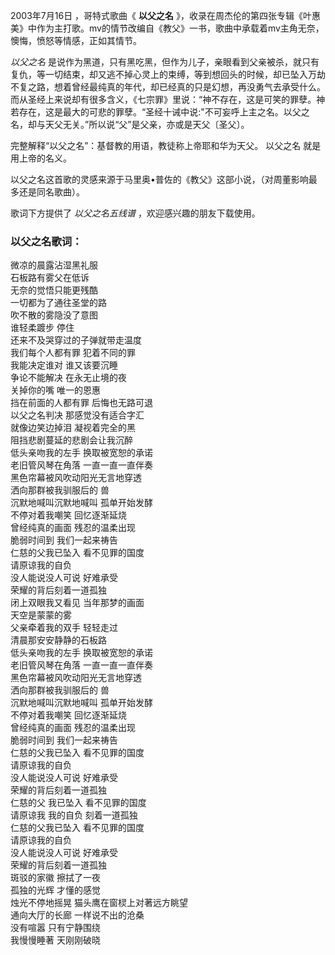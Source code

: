 

2003年7月16日 ，哥特式歌曲《 **以父之名**
》，收录在周杰伦的第四张专辑《叶惠美》中作为主打歌。mv的情节改编自《教父》一书，歌曲中承载着mv主角无奈，懊悔，愤怒等情感，正如其情节。

  

_以父之名_
是说作为黑道，只有黑吃黑，但作为儿子，亲眼看到父亲被杀，就只有复仇，等一切结束，却又逃不掉心灵上的束缚，等到想回头的时候，却已坠入万劫不复之路，想着曾经最纯真的年代，却已经真的只是幻想，再没勇气去承受什么。
而从圣经上来说却有很多含义，《七宗罪》里说：“神不存在，这是可笑的罪孽。神若存在，这是最大的可悲的罪孽。“圣经十诫中说:"不可妄呼上主之名。以父之名，却与天父无关。”所以说“父”是父亲，亦或是天父〔圣父〕。

  

完整解释“以父之名”：基督教的用语，教徒称上帝耶和华为天父。 以父之名 就是用上帝的名义。

  

以父之名这首歌的灵感来源于马里奥•普佐的《教父》这部小说，（对周董影响最多还是同名歌曲）。

  

歌词下方提供了 _以父之名五线谱_ ，欢迎感兴趣的朋友下载使用。

### 以父之名歌词：

微凉的晨露沾湿黑礼服  
石板路有雾父在低诉  
无奈的觉悟只能更残酷  
一切都为了通往圣堂的路  
吹不散的雾隐没了意图  
谁轻柔踱步 停住  
还来不及哭穿过的子弹就带走温度  
我们每个人都有罪 犯着不同的罪  
我能决定谁对 谁又该要沉睡  
争论不能解决 在永无止境的夜  
关掉你的嘴 唯一的恩惠  
挡在前面的人都有罪 后悔也无路可退  
以父之名判决 那感觉没有适合字汇  
就像边笑边掉泪 凝视着完全的黑  
阻挡悲剧蔓延的悲剧会让我沉醉  
低头亲吻我的左手 换取被宽恕的承诺  
老旧管风琴在角落 一直一直一直伴奏  
黑色帘幕被风吹动阳光无言地穿透  
洒向那群被我驯服后的 兽  
沉默地喊叫沉默地喊叫 孤单开始发酵  
不停对着我嘲笑 回忆逐渐延烧  
曾经纯真的画面 残忍的温柔出现  
脆弱时间到 我们一起来祷告  
仁慈的父我已坠入 看不见罪的国度  
请原谅我的自负  
没人能说没人可说 好难承受  
荣耀的背后刻着一道孤独  
闭上双眼我又看见 当年那梦的画面  
天空是蒙蒙的雾  
父亲牵着我的双手 轻轻走过  
清晨那安安静静的石板路  
低头亲吻我的左手 换取被宽恕的承诺  
老旧管风琴在角落 一直一直一直伴奏  
黑色帘幕被风吹动阳光无言地穿透  
洒向那群被我驯服后的 兽  
沉默地喊叫沉默地喊叫 孤单开始发酵  
不停对着我嘲笑 回忆逐渐延烧  
曾经纯真的画面 残忍的温柔出现  
脆弱时间到 我们一起来祷告  
仁慈的父我已坠入 看不见罪的国度  
请原谅我的自负  
没人能说没人可说 好难承受  
荣耀的背后刻着一道孤独  
仁慈的父 我已坠入 看不见罪的国度  
请原谅我 我的自负 刻着一道孤独  
仁慈的父我已坠入 看不见罪的国度  
请原谅我的自负  
没人能说没人可说 好难承受  
荣耀的背后刻着一道孤独  
斑驳的家徽 擦拭了一夜  
孤独的光辉 才懂的感觉  
烛光不停地摇晃 猫头鹰在窗棂上对著远方眺望  
通向大厅的长廊 一样说不出的沧桑  
没有喧嚣 只有宁静围绕  
我慢慢睡著 天刚刚破晓

